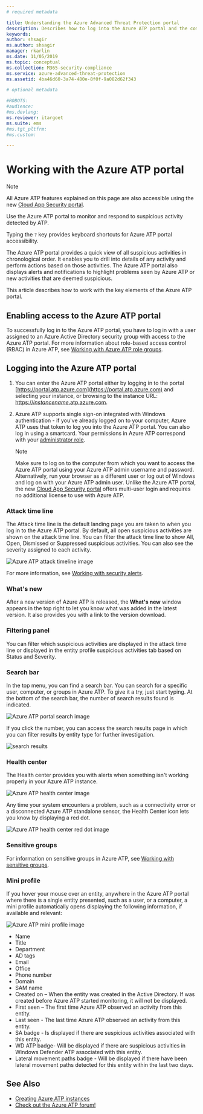 ```yaml
---
# required metadata

title: Understanding the Azure Advanced Threat Protection portal
description: Describes how to log into the Azure ATP portal and the components of the portal
keywords:
author: shsagir
ms.author: shsagir
manager: rkarlin
ms.date: 11/05/2019
ms.topic: conceptual
ms.collection: M365-security-compliance
ms.service: azure-advanced-threat-protection
ms.assetid: 4ba46d60-3a74-480e-8f0f-9a082d62f343

# optional metadata

#ROBOTS:
#audience:
#ms.devlang:
ms.reviewer: itargoet
ms.suite: ems
#ms.tgt_pltfrm:
#ms.custom:

---
```

# Working with the Azure ATP portal

> [!NOTE]
> All Azure ATP features explained on this page are also accessible using the new [Cloud App Security portal](https://portal.cloudappsecurity.com).

Use the Azure ATP portal to monitor and respond to suspicious activity detected by ATP.

Typing the `?` key provides keyboard shortcuts for Azure ATP portal accessibility. 

The Azure ATP portal provides a quick view of all suspicious activities in chronological order. It enables you to drill into details of any activity and perform actions based on those activities. The Azure ATP portal also displays alerts and notifications to highlight problems seen by Azure ATP or new activities that are deemed suspicious.

This article describes how to work with the key elements of the Azure ATP portal.


## Enabling access to the Azure ATP portal
To successfully log in to the Azure ATP portal, you have to log in with a user assigned to an Azure Active Directory security group with access to the Azure ATP portal. 
For more information about role-based access control (RBAC) in Azure ATP, see [Working with Azure ATP role groups](atp-role-groups.md).

## Logging into the Azure ATP portal

1. You can enter the Azure ATP portal either by logging in to the portal [https://portal.atp.azure.com](https://portal.atp.azure.com) and selecting your instance, or browsing to the instance URL: [https://*instancename*.atp.azure.com](https://*instancename*.atp.azure.com).


2. Azure ATP supports single sign-on integrated with Windows authentication - if you've already logged on to your computer, Azure ATP uses that token to log you into the Azure ATP portal. You can also log in using a smartcard. Your permissions in Azure ATP correspond with your [administrator role](atp-role-groups.md).

   > [!NOTE]
   > Make sure to log on to the computer from which you want to access the Azure ATP portal using your Azure ATP admin username and password. Alternatively, run your browser as a different user or log out of Windows and log on with your Azure ATP admin user. Unlike the Azure ATP portal, the new [Cloud App Security portal](https://portal.cloudappsecurity.com) offers multi-user login and requires no additional license to use with Azure ATP.  


### Attack time line

The Attack time line is the default landing page you are taken to when you log in to the Azure ATP portal. By default, all open suspicious activities are shown on the attack time line. You can filter the attack time line to show All, Open, Dismissed or Suppressed suspicious activities. You can also see the severity assigned to each activity.

![Azure ATP attack timeline image](media/atp-sa-timeline.png)

For more information, see [Working with security alerts](working-with-suspicious-activities.md).

### What's new

After a new version of Azure ATP is released, the **What's new** window appears in the top right to let you know what was added in the latest version. It also provides you with a link to the version download.

### Filtering panel

You can filter which suspicious activities are displayed in the attack time line or displayed in the entity profile suspicious activities tab based on Status and Severity.

### Search bar <a name="search-bar"></a>

In the top menu, you can find a search bar. You can search for a specific user, computer, or groups in Azure ATP. To give it a try, just start typing. At the bottom of the search bar, the number of search results found is indicated. 

![Azure ATP portal search image](media/atp-workspace-portal-search.png)

If you click the number, you can access the search results page in which you can filter results by entity type for further investigation.

![search results](media/search-results.png)

### Health center

The Health center provides you with alerts when something isn't working properly in your Azure ATP instance.

![Azure ATP health center image](media/atp-health-issue.png)

Any time your system encounters a problem, such as a connectivity error or a disconnected Azure ATP standalone sensor, the Health Center icon lets you know by displaying a red dot. 

![Azure ATP health center red dot image](media/atp-health-bar.png)

### Sensitive groups

For information on sensitive groups in Azure ATP, see [Working with sensitive groups](sensitive-accounts.md).

### Mini profile

If you hover your mouse over an entity, anywhere in the Azure ATP portal where there is a single entity presented, such as a user, or a computer, a mini profile automatically opens displaying the following information, if available and relevant:

![Azure ATP mini profile image](media/atp-mini-profile.png)

- Name
- Title
- Department
- AD tags
- Email
- Office
- Phone number
- Domain
- SAM name
- Created on – When the entity was created in the Active Directory. If was created before Azure ATP started monitoring, it will not be displayed.
- First seen – The first time Azure ATP observed an activity from this entity.
- Last seen - The last time Azure ATP observed an activity from this entity.
- SA badge - Is displayed if there are suspicious activities associated with this entity.
- WD ATP badge- Will be displayed if there are suspicious activities in Windows Defender ATP associated with this entity.
- Lateral movement paths badge - Will be displayed if there have been lateral movement paths detected for this entity within the last two days.


## See Also

- [Creating Azure ATP instances](install-atp-step1.md)
- [Check out the Azure ATP forum!](https://aka.ms/azureatpcommunity)
